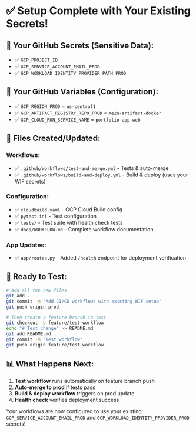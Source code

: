 # ✅ **Setup Complete with Your Existing Secrets!**

## **🔑 Your GitHub Secrets (Sensitive Data):**
- ✅ `GCP_PROJECT_ID`
- ✅ `GCP_SERVICE_ACCOUNT_EMAIL_PROD`  
- ✅ `GCP_WORKLOAD_IDENTITY_PROVIDER_PATH_PROD`

## **🔧 Your GitHub Variables (Configuration):**
- ✅ `GCP_REGION_PROD` = `us-central1`
- ✅ `GCP_ARTIFACT_REGISTRY_REPO_PROD` = `me2u-artifact-docker`
- ✅ `GCP_CLOUD_RUN_SERVICE_NAME` = `portfolio-app-web`

## **📁 Files Created/Updated:**

### **Workflows:**
- ✅ `.github/workflows/test-and-merge.yml` - Tests & auto-merge
- ✅ `.github/workflows/build-and-deploy.yml` - Build & deploy (uses your WIF secrets)

### **Configuration:**
- ✅ `cloudbuild.yaml` - GCP Cloud Build config
- ✅ `pytest.ini` - Test configuration 
- ✅ `tests/` - Test suite with health check tests
- ✅ `docs/WORKFLOW.md` - Complete workflow documentation

### **App Updates:**
- ✅ `app/routes.py` - Added `/health` endpoint for deployment verification

## **🚀 Ready to Test:**

```bash
# Add all the new files
git add .
git commit -m "Add CI/CD workflows with existing WIF setup"
git push origin prod

# Then create a feature branch to test
git checkout -b feature/test-workflow
echo "# Test change" >> README.md
git add README.md
git commit -m "Test workflow"
git push origin feature/test-workflow
```

## **📊 What Happens Next:**
1. **Test workflow** runs automatically on feature branch push
2. **Auto-merge to prod** if tests pass
3. **Build & deploy workflow** triggers on prod update
4. **Health check** verifies deployment success

Your workflows are now configured to use your existing `GCP_SERVICE_ACCOUNT_EMAIL_PROD` and `GCP_WORKLOAD_IDENTITY_PROVIDER_PROD` secrets!
